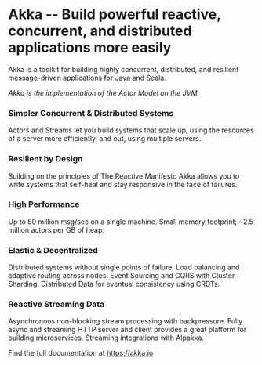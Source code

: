 # Akka -- Build powerful reactive, concurrent, and distributed applications more easily

Akka is a toolkit for building highly concurrent, distributed, and resilient message-driven applications for Java and Scala.

*Akka is the implementation of the Actor Model on the JVM.*

### Simpler Concurrent & Distributed Systems

Actors and Streams let you build systems that scale up, using the resources of a server more efficiently, and out, using multiple servers.

### Resilient by Design

Building on the principles of The Reactive Manifesto Akka allows you to write systems that self-heal and stay responsive in the face of failures.

### High Performance

Up to 50 million msg/sec on a single machine. Small memory footprint; ~2.5 million actors per GB of heap.

### Elastic & Decentralized

Distributed systems without single points of failure. Load balancing and adaptive routing across nodes. Event Sourcing and CQRS with Cluster Sharding. Distributed Data for eventual consistency using CRDTs.

### Reactive Streaming Data

Asynchronous non-blocking stream processing with backpressure. Fully async and streaming HTTP server and client provides a great platform for building microservices. Streaming integrations with Alpakka.

Find the full documentation at https://akka.io
